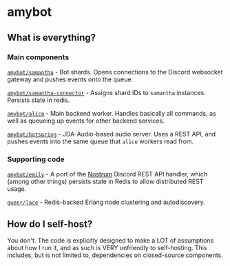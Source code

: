 # amybot

## What is everything?

### Main components

[`amybot/samantha`](https://github.com/amybot/samantha) - Bot shards. Opens connections to the Discord websocket gateway and pushes events onto the queue.

[`amybot/samantha-connector`](https://github.com/amybot/samantha-connector) - Assigns shard IDs to `samantha` instances. Persists state in redis.

[`amybot/alice`](https://github.com/amybot/alice) - Main backend worker. Handles basically all commands, as well as queueing up events for other backend services.

[`amybot/hotspring`](https://github.com/amybot/hotspring) - JDA-Audio-based audio server. Uses a REST API, and pushes events into the same queue that `alice` workers read from.

### Supporting code

[`amybot/emily`](https://github.com/amybot/emily) - A port of the [Nostrum](https://github.com/Kraigie/nostrum) Discord REST API handler, which (among other things) persists state in Redis to allow distributed REST usage. 

[`queer/lace`](https://github.com/queer/lace) - Redis-backed Erlang node clustering and autodiscovery.

## How do I self-host?

You don't. The code is explicitly designed to make a LOT of assumptions about how I run it, and as such is VERY unfriendly to self-hosting. This includes, but is not limited to, dependencies on closed-source components.
